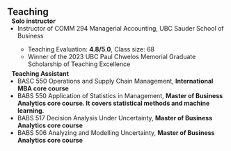 <br>
 
 <h2 id="teaching" style="margin: 2px 0px 0px;">Teaching</h2>

<h4 style="margin:0 10px 0;">Solo instructor</h4>  
<ul style="margin:0 0 5px;">
  <li><autocolor>Instructor of COMM 294 Managerial Accounting, UBC Sauder School of Business</autocolor></li>
  <ul>
     <li> Teaching Evaluation: <strong>4.8/5.0</strong>, Class size: 68 </li>
      <li>Winner of the 2023 UBC Paul Chwelos Memorial Graduate Scholarship of Teaching Excellence</li>
     </ul>
</ul>

<h4 style="margin:0 10px 0;">Teaching Assistant</h4>  
<ul style="margin:0 0 5px;">
       <li><autocolor>BASC 550 Operations and Supply Chain Management, <strong>International MBA core course</strong></autocolor></li>
       <li><autocolor>BABS 550 Application of Statistics in Management, <strong>Master of Business Analytics core course. It covers statistical methods and machine learning.</strong></autocolor></li>
       <li><autocolor>BABS 517 Decision Analysis Under Uncertainty, <strong>Master of Business Analytics core course</strong></autocolor></li>
       <li><autocolor>BABS 506 Analyzing and Modelling Uncertainty, <strong>Master of Business Analytics core course</strong></autocolor></li>
</ul>
